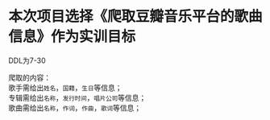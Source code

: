# 本次项目选择《爬取豆瓣音乐平台的歌曲信息》作为实训目标
DDL为7-30

爬取的内容：  
    歌手需给出`姓名`，`国籍`，`生日`等信息；  
    专辑需给出`名称`，`发行时间`，`唱片公司`等信息；  
    歌曲需给出`名称`，`作词`，`作曲`，`歌词`等信息；
